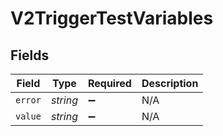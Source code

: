 # V2TriggerTestVariables


## Fields

| Field              | Type               | Required           | Description        |
| ------------------ | ------------------ | ------------------ | ------------------ |
| `error`            | *string*           | :heavy_minus_sign: | N/A                |
| `value`            | *string*           | :heavy_minus_sign: | N/A                |